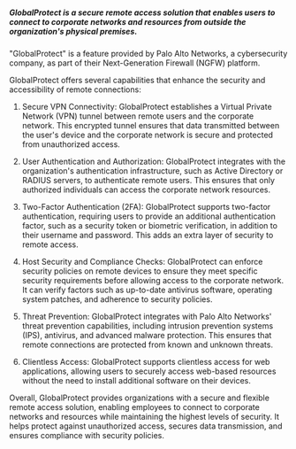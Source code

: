 
##### GlobalProtect is a secure remote access solution that enables users to connect to corporate networks and resources from outside the organization's physical premises. 

"GlobalProtect" is a feature provided by Palo Alto Networks, a cybersecurity company, as part of their Next-Generation Firewall (NGFW) platform. 

GlobalProtect offers several capabilities that enhance the security and accessibility of remote connections:

1. Secure VPN Connectivity: GlobalProtect establishes a Virtual Private Network (VPN) tunnel between remote users and the corporate network. This encrypted tunnel ensures that data transmitted between the user's device and the corporate network is secure and protected from unauthorized access.
    
2. User Authentication and Authorization: GlobalProtect integrates with the organization's authentication infrastructure, such as Active Directory or RADIUS servers, to authenticate remote users. This ensures that only authorized individuals can access the corporate network resources.
    
3. Two-Factor Authentication (2FA): GlobalProtect supports two-factor authentication, requiring users to provide an additional authentication factor, such as a security token or biometric verification, in addition to their username and password. This adds an extra layer of security to remote access.
    
4. Host Security and Compliance Checks: GlobalProtect can enforce security policies on remote devices to ensure they meet specific security requirements before allowing access to the corporate network. It can verify factors such as up-to-date antivirus software, operating system patches, and adherence to security policies.
    
5. Threat Prevention: GlobalProtect integrates with Palo Alto Networks' threat prevention capabilities, including intrusion prevention systems (IPS), antivirus, and advanced malware protection. This ensures that remote connections are protected from known and unknown threats.
    
6. Clientless Access: GlobalProtect supports clientless access for web applications, allowing users to securely access web-based resources without the need to install additional software on their devices.
    

Overall, GlobalProtect provides organizations with a secure and flexible remote access solution, enabling employees to connect to corporate networks and resources while maintaining the highest levels of security. It helps protect against unauthorized access, secures data transmission, and ensures compliance with security policies.